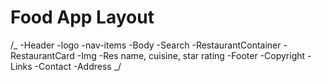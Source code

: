 # Food App Layout

/_
-Header
-logo
-nav-items
-Body
-Search
-RestaurantContainer
-RestaurantCard
-Img
-Res name, cuisine, star rating
-Footer
-Copyright
-Links
-Contact
-Address
_/
